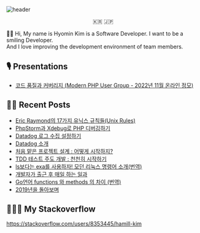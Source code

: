 ![header](https://capsule-render.vercel.app/api?type=waving&color=gradient&height=200&section=header&text=Hello%20world&fontSize=80)
<p align="center">🇰🇷 🇯🇵 </p>
👋🏻  Hi, My name is Hyomin Kim is a Software Developer. I want to be a smiling Developer. <br>
And I love improving the development environment of team members. 
    

## 🎙️ Presentations
- [코드 품질과 커버리지 (Modern PHP User Group - 2022년 11월 온라인 정모)](https://youtu.be/lK5GrUkkrRY)


## ✍🏻 Recent Posts
- [Eric Raymond의 17가지 유닉스 규칙들(Unix Rules)](https://hahman.tistory.com/entry/Eric-Raymond%EC%9D%98-17%EA%B0%80%EC%A7%80-%EC%9C%A0%EB%8B%89%EC%8A%A4-%EA%B7%9C%EC%B9%99%EB%93%A4Unix-Rules)
- [PhpStorm과 Xdebug로 PHP 디버깅하기](https://hahman.tistory.com/entry/PhpStorm%EA%B3%BC-Xdebug%EB%A1%9C-PHP-%EB%94%94%EB%B2%84%EA%B9%85%ED%95%98%EA%B8%B0)
- [Datadog 로그 수집 설정하기](https://velog.io/@kameals/Datadog-log)
- [Datadog 소개](https://velog.io/@kameals/system-monitoring-datadog-intro)
- [처음 맡은 프로젝트 설계 : 어떻게 시작하지?](https://velog.io/@kameals/how-to-start-project)
- [TDD 테스트 주도 개발 : 천천히 시작하기](https://velog.io/@kameals/TDD-slow-start)
- [ls보다는 exa를 사용하자! 모던 리눅스 명령어 소개(번역)](https://velog.io/@kameals/modern-linux-command)
- [개발자가 출근 후 매일 하는 일과](https://velog.io/@kameals/developers-morning)
- [Go언어 functions 와 methods 의 차이 (번역)](https://velog.io/@kameals/Golang-functions-vs-methods)
- [2019년을 돌아보며](https://velog.io/@kameals/%EC%A3%BC%EB%8B%88%EC%96%B4-%EA%B0%9C%EB%B0%9C%EC%9E%90%EC%9D%98-2019%EB%85%84%EC%9D%84-%EB%8F%8C%EC%95%84%EB%B3%B4%EB%A9%B0)

## 👨🏻‍💻 My Stackoverflow

https://stackoverflow.com/users/8353445/hamill-kim

